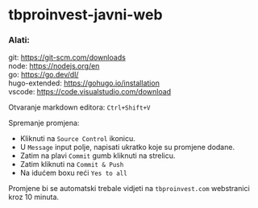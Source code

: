 # tbproinvest-javni-web

### Alati:  
git: https://git-scm.com/downloads  
node: https://nodejs.org/en  
go: https://go.dev/dl/  
hugo-extended: https://gohugo.io/installation  
vscode: https://code.visualstudio.com/download  

Otvaranje markdown editora:
`Ctrl+Shift+V`

Spremanje promjena:

- Kliknuti na `Source Control` ikonicu.
- U `Message` input polje, napisati ukratko koje su promjene dodane.
- Zatim na plavi `Commit` gumb kliknuti na strelicu. 
- Zatim kliknuti na `Commit & Push`
- Na idućem boxu reći `Yes to all`

Promjene bi se automatski trebale vidjeti na `tbproinvest.com` webstranici kroz 10 minuta.